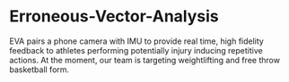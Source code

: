 # Erroneous-Vector-Analysis
EVA pairs a phone camera with IMU to provide real time, high fidelity feedback to athletes performing potentially injury inducing repetitive actions. At the moment, our team is targeting weightlifting and free throw basketball form.
